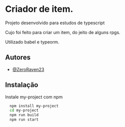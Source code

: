 
# Criador de item.

Projeto desenvolvido para estudos de typescript

Cujo foi feito para criar um item, do jeito de alguns rpgs.

Utilizado babel e typeorm.
## Autores

- [@ZeroRaven23](https://github.com/ZeroRaven23/)


## Instalação

Instale my-project com npm

```bash
  npm install my-project
  cd my-project
  npm run build
  npm run start
```

